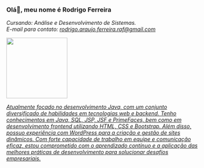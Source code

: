 ### Olá👋, meu nome é Rodrigo Ferreira

<i>Cursando: Análise e Desenvolvimento de Sistemas.</i>  
<i>E-mail para contato: rodrigo.araujo.ferreira.raf@gmail.com</i>


<div>
  <a href="https://github.com/rodrigoaraujoferreira">
  <img height="160em" src="https://github-readme-stats.vercel.app/api?username=rodrigoaraujoferreira&show_icons=true&theme=dark&include_all_commits=true&count_private=true"/>
</div>

<i>Atualmente focado no desenvolvimento Java, com um conjunto diversificado de habilidades em tecnologias web e backend. Tenho conhecimentos em Java, SQL, JSP, JSF e PrimeFaces, bem como em desenvolvimento frontend utilizando HTML, CSS e Bootstrap. Além disso, possuo experiência com WordPress para a criação e gestão de sites dinâmicos. Com forte capacidade de trabalho em equipe e comunicação eficaz, estou comprometido com o aprendizado contínuo e a aplicação das melhores práticas de desenvolvimento para solucionar desafios empresariais.</i>
